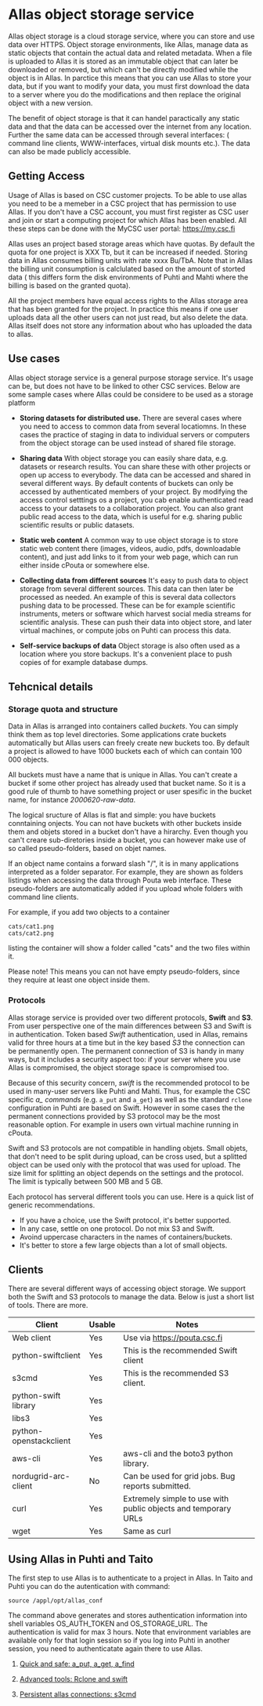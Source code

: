 # Allas object storage service

Allas object storage is a cloud storage service, where you can store and use data over HTTPS.
Object storage environments, like Allas, manage data as static objects that contain the actual data and
related metadata. When a file is uploaded to Allas it is stored as an immutable object that can later be downloaded 
or removed, but which can't be directly modified while the object is in Allas. In parctice this means that you
can use Allas to store your data, but if you want to modify your data, you must first download the data to 
a server where you do the modifications and then replace the original object with a new version. 

The benefit of object storage is that it can handel paractically any static data and that the data
can be accessed over the internet from any location. Further the same data can be accessed through several
interfaces: ( command line clients, WWW-interfaces, virtual disk mounts etc.). The data can also be made 
publicly accessible.

## Getting Access

Usage of Allas is based on CSC customer projects. To be able to use allas you need to be a memeber in 
a CSC project that has permission to use Allas. If you don't have a CSC account, you must first register as CSC user
and join or start a computing project for which Allas has been enabled. All these steps can be done with the
MyCSC user portal: <https://my.csc.fi>

Allas uses an project based storage areas which have quotas. By default the quota for one project is XXX Tb, but it can be increased if needed. Storing data in Allas consumes billing units with rate xxxx Bu/TbA. Note that in Allas the billing unit consumption is calclulated based on the amount of storted data ( this differs form the disk environments of Puhti and Mahti where the billing is based on the granted quota).

All the project members have equal access rights to the Allas storage area that has been granted for the project. In practice this means if one user uploads data all the other users can not just read, but also delete the data. Allas itself does not store any information about who has uploaded the data to allas.

## Use cases

Allas object storage service is a general purpose storage service. It's usage can be, but does not have to be linked to other CSC services. Below are some sample cases where Allas could be considere to be used as a storage platform

-  **Storing datasets for distributed use.** There are several cases where you need to access to common data from several locatiomns. In these cases the practice of staging in data to individual servers or computers from the object storage can be used instead of shared file storage.

- **Sharing data** With object storage you can easily share data, e.g. datasets or research results. You can share these with other projects or open up access to everybody. The data can be accessed and shared in several different ways. By default contents of buckets can only be accessed by authenticated members of your project. By modifying the access control setttings os a project, you cab enable authenticated read access to your datasets to a collaboration project. You can also grant public read access to the data, which is useful for e.g. sharing public scientific results or public datasets.

- **Static web content** A common way to use object storage is to store static web content there (images, videos, audio, pdfs, downloadable content), and just add links to it from your web page, which can run either inside cPouta or somewhere else.

- **Collecting data from different sources**
It's easy to push data to object storage from several different sources. This data can then later be processed as needed.
An example of this is several data collectors pushing data to be processed. These can be for example scientific instruments, meters or software which harvest social media streams for scientific analysis. These can push their data into object store, and later virtual machines, or compute jobs on Puhti can process this data.
 
- **Self-service backups of data** Object storage is also often used as a location where you store backups. It's a convenient place to push copies of for example database dumps. 



## Tehcnical details
 
### Storage quota and structure 
Data in Allas is arranged into containers called _buckets_. You can simply think them as top level directories. Some applications crate buckets automatically but Allas users can freely create new buckets too. By default a project is allowed to have 1000 buckets each of which can contain 100 000 objects.

All buckets must have a name that is unique in Allas. You can't create a bucket if some other project has already used that bucket name. So it is a good rule of thumb to have something project or user spesific in the bucket name, for instance _2000620-raw-data_.

The logical sructure of Allas is flat and simple: you have buckets conntaining onjects. You can not have buckets with other buckets inside them and objets stored in a bucket don't have a hirarchy. Even though you can't creare sub-diretories inside a bucket, you can however make use of so called pseudo-folders, based on objet names.

If an object name contains a forward slash "/", it is in many applications interpreted as a folder separator. For example, they are shown as folders listings when accessing the data through Pouta web interface. These pseudo-folders are automatically added if you upload whole folders with command line clients.

For example, if you add two objects to a container

```
cats/cat1.png
cats/cat2.png
```

listing the container will show a folder called "cats" and the two files within it.

Please note! This means you can not have empty pseudo-folders, since they require at least one object inside them.
 

### Protocols

Allas storage service is provided over two different protocols, **Swift** and **S3**. From user perspective one of the main differences between S3 and Swift is in authentication. Token based _Swift_ authentication, used in Allas, remains valid for three hours at a time but in the key based _S3_ the connection can be permanently open. The permanent connection of S3 is handy in many ways, but it includes a security aspect too: if your server where you use Allas is compromised, the object storage space is compromised too.

Because of this security concern, _swift_ is the recommended protocol to be used in many-user servers like Puhti and Mahti. Thus, for example the CSC specific *a_ commands* (e.g. `a_put` and `a_get`) as well as the standard `rclone` configuration in Puhti are based on Swift.  However in some cases the the permanent connections provided by S3 protocol may be the most reasonable option. For example in users own virtual machine running in cPouta.

Swift and S3 protocols are not compatible in handling objets. Small objets, that don't need to be split during upload, can be cross used, but a splitted object can be used only with the protocol that was used for upload. The size limit for splitting an object depends on the settings and the protocol. The limit is typically between 500 MB and 5 GB. 

Each protocol has serveral different tools you can use. Here is a quick list of generic recommendations.

-   If you have a choice, use the Swift protocol, it's better supported.
-   In any case, settle on one protocol. Do not mix S3 and Swift.
-   Avoind uppercase characters in the names of containers/buckets.
-   It's better to store a few large objects than a lot of small objects.



## Clients

There are several different ways of accessing object storage. We support both the Swift and S3 protocols to manage the data. Below is just a short list of tools. There are more.

| Client |	Usable |	Notes |
|------- |--------| ------|
| Web client |	Yes | Use via https://pouta.csc.fi |
| python-swiftclient |	Yes |	This is the recommended Swift client |
| s3cmd |	Yes | This is the recommended S3 client. |
| python-swift library |	Yes |	 |
| libs3 |	Yes | | 	  	 
| python-openstackclient |	Yes | |	  	 
| aws-cli |	Yes |	aws-cli and the boto3 python library. |
| nordugrid-arc-client |	No |	Can be used for grid jobs. Bug reports submitted.|
| curl |	Yes | Extremely simple to use with public objects and temporary URLs |
| wget |	Yes | 	Same as curl |




## Using Allas in Puhti and Taito

The first step to use Allas is to authenticate to a project in Allas. In Taito and Puhti you can do the autentication with command:
```
source /appl/opt/allas_conf
```
The command above generates and stores authentication information into shell variables OS_AUTH_TOKEN and OS_STORAGE_URL. The authentication is valid for max 3 hours. Note that environment variables are available only for that login session so if you log into Puhti in another session, you need to authenticatate again there to use Allas.


 1.  [Quick and safe: a_put, a_get, a_find](./a_commands.md)

 2.  [Advanced tools: Rclone and swift](./rclone.md)

 3.  [Persistent allas connections: s3cmd](./s3cmd.md)

